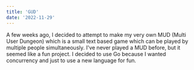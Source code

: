 ```yaml
---
title: 'GUD'
date: '2022-11-29'
---
```


A few weeks ago, I decided to attempt to make my very own MUD (Multi User Dungeon) which is a small text based game which can be played by multiple people simultaneously. I've never played a MUD before, but it seemed like a fun project. I decided to use Go because I wanted concurrency and just to use a new language for fun.

